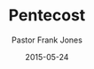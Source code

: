 ---
lunr: "true"
title: "Pentecost"
author: "Pastor Frank Jones"
postDate: "05-24-2015"
date: 2015-05-24
category: "sermons"
slug: "2015/05/ffc_05242015"
icon: microphone
audioLink: "ffc_05242015"
tags: [pentecost, holy ghost]
mp3: "ffc_05242015/05242015.mp3"
ogg: "ffc_05242015/05242015.ogg"
linkurl: "https://archive.org/download/ffc_05242015/ffc_05242015_files.xml"
ipath: "https://archive.org/download/ffc_05242015/05242015.mp3"
layout: sermon.html
---